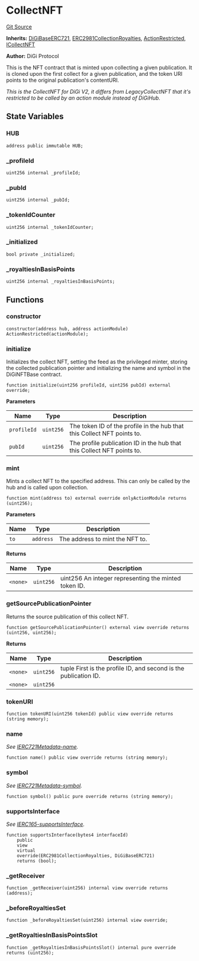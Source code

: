 # CollectNFT
[Git Source](https://github.com/digiv3rse/core-contracts/blob/5454b58664fab805b6888a68ff40915d251f32f3/contracts/modules/act/collect/CollectNFT.sol)

**Inherits:**
[DiGiBaseERC721](/contracts/base/DiGiBaseERC721.sol/abstract.DiGiBaseERC721.md), [ERC2981CollectionRoyalties](/contracts/base/ERC2981CollectionRoyalties.sol/abstract.ERC2981CollectionRoyalties.md), [ActionRestricted](/contracts/modules/ActionRestricted.sol/abstract.ActionRestricted.md), [ICollectNFT](/contracts/interfaces/ICollectNFT.sol/interface.ICollectNFT.md)

**Author:**
DiGi Protocol

This is the NFT contract that is minted upon collecting a given publication. It is cloned upon
the first collect for a given publication, and the token URI points to the original publication's contentURI.

*This is the CollectNFT for DiGi V2, it differs from LegacyCollectNFT that it's restricted to be called by an
action module instead of DiGiHub.*


## State Variables
### HUB

```solidity
address public immutable HUB;
```


### _profileId

```solidity
uint256 internal _profileId;
```


### _pubId

```solidity
uint256 internal _pubId;
```


### _tokenIdCounter

```solidity
uint256 internal _tokenIdCounter;
```


### _initialized

```solidity
bool private _initialized;
```


### _royaltiesInBasisPoints

```solidity
uint256 internal _royaltiesInBasisPoints;
```


## Functions
### constructor


```solidity
constructor(address hub, address actionModule) ActionRestricted(actionModule);
```

### initialize

Initializes the collect NFT, setting the feed as the privileged minter, storing the collected publication pointer
and initializing the name and symbol in the DiGiNFTBase contract.


```solidity
function initialize(uint256 profileId, uint256 pubId) external override;
```
**Parameters**

|Name|Type|Description|
|----|----|-----------|
|`profileId`|`uint256`|The token ID of the profile in the hub that this Collect NFT points to.|
|`pubId`|`uint256`|The profile publication ID in the hub that this Collect NFT points to.|


### mint

Mints a collect NFT to the specified address. This can only be called by the hub and is called
upon collection.


```solidity
function mint(address to) external override onlyActionModule returns (uint256);
```
**Parameters**

|Name|Type|Description|
|----|----|-----------|
|`to`|`address`|The address to mint the NFT to.|

**Returns**

|Name|Type|Description|
|----|----|-----------|
|`<none>`|`uint256`|uint256 An integer representing the minted token ID.|


### getSourcePublicationPointer

Returns the source publication of this collect NFT.


```solidity
function getSourcePublicationPointer() external view override returns (uint256, uint256);
```
**Returns**

|Name|Type|Description|
|----|----|-----------|
|`<none>`|`uint256`|tuple First is the profile ID, and second is the publication ID.|
|`<none>`|`uint256`||


### tokenURI


```solidity
function tokenURI(uint256 tokenId) public view override returns (string memory);
```

### name

*See [IERC721Metadata-name](/contracts/base/DiGiBaseERC721.sol/abstract.DiGiBaseERC721.md#name).*


```solidity
function name() public view override returns (string memory);
```

### symbol

*See [IERC721Metadata-symbol](/contracts/base/DiGiBaseERC721.sol/abstract.DiGiBaseERC721.md#symbol).*


```solidity
function symbol() public pure override returns (string memory);
```

### supportsInterface

*See [IERC165-supportsInterface](/contracts/modules/act/collect/base/BaseFeeCollectModule.sol/abstract.BaseFeeCollectModule.md#supportsinterface).*


```solidity
function supportsInterface(bytes4 interfaceId)
    public
    view
    virtual
    override(ERC2981CollectionRoyalties, DiGiBaseERC721)
    returns (bool);
```

### _getReceiver


```solidity
function _getReceiver(uint256) internal view override returns (address);
```

### _beforeRoyaltiesSet


```solidity
function _beforeRoyaltiesSet(uint256) internal view override;
```

### _getRoyaltiesInBasisPointsSlot


```solidity
function _getRoyaltiesInBasisPointsSlot() internal pure override returns (uint256);
```

